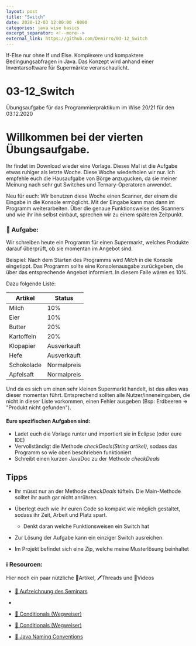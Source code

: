 ```yaml
---
layout: post
title: "Switch"
date: 2020-12-03 12:00:00 -0000
categories: java wise basics
excerpt_separator: <!--more-->
external_link: https://github.com/Demirro/03-12_Switch
---
```

If-Else nur ohne If und Else. Komplexere und kompaktere Bedingungsabfragen in Java. Das Konzept wird anhand einer Inventarsoftware für Supermärkte veranschaulicht.
<!--more-->

# 03-12_Switch
Übungsaufgabe für das Programmierpraktikum im Wise 20/21 für den 03.12.2020

# Willkommen bei der vierten Übungsaufgabe.

Ihr findet im Download wieder eine Vorlage. Dieses Mal ist die Aufgabe etwas ruhiger als letzte Woche. Diese Woche wiederholen wir nur. Ich empfehle euch die Hausaufgabe von Börge anzugucken, da sie meiner Meinung nach sehr gut Switches und Ternary-Operatoren anwendet.

Neu für euch: Wir benutzen diese Woche einen Scanner, der einem die Eingabe in die Konsole ermöglicht. Mit der Eingabe kann man dann im Programm weiterarbeiten. Über die genaue Funktionsweise des Scanners und wie ihr ihn selbst einbaut, sprechen wir zu einem späteren Zeitpunkt.

### 📝 Aufgabe:

Wir schreiben heute ein Programm für einen Supermarkt, welches Produkte darauf überprüft, ob sie momentan im Angebot sind. 

Beispiel:
Nach dem Starten des Programms wird *Milch* in die Konsole eingetippt. Das Programm sollte eine Konsolenausgabe zurückgeben, die über das entsprechende Angebot informiert. In diesem Falle wären es 10%.

Dazu folgende Liste:

| Artikel          | Status      |
|------------------|-------------|
| Milch            | 10%         |
| Eier             | 10%         |
| Butter           | 20%         |
| Kartoffeln       | 20%         |
| Klopapier        | Ausverkauft |
| Hefe             | Ausverkauft |
| Schokolade       | Normalpreis |
| Apfelsaft        | Normalpreis |

Und da es sich um einen sehr kleinen Supermarkt handelt, ist das alles was dieser momentan führt. Entsprechend sollten alle Nutzer/inneneingaben, die nicht in dieser Liste vorkommen, einen Fehler ausgeben (Bsp: Erdbeeren => "Produkt nicht gefunden").


#### Eure spezifischen Aufgaben sind:
- Ladet euch die Vorlage runter und importiert sie in Eclipse (oder eure IDE)
- Vervollständigt die Methode *checkDeals(String artikel)*, sodass das Programm so wie oben beschrieben funktioniert
- Schreibt einen kurzen JavaDoc zu der Methode *checkDeals*

## Tipps
- Ihr müsst nur an der Methode *checkDeals* tüfteln. Die Main-Methode solltet ihr auch gar nicht anrühren.
- Überlegt euch wie ihr euren Code so kompakt wie möglich gestaltet, sodass ihr Zeit, Arbeit und Platz spart.
  - Denkt daran welche Funktionsweisen ein Switch hat
- Zur Lösung der Aufgabe kann ein einziger Switch ausreichen.

- Im Projekt befindet sich eine Zip, welche meine Musterlösung beinhaltet
    
### ℹ️ Resourcen:
Hier noch ein paar nützliche 📃Artikel, 🖊️Threads und 🎥Videos

- [🎥 Aufzeichnung des Seminars](https://www.ilias.uni-koeln.de/ilias/ilias.php?ref_id=3638292&eid=15a16010-764a-4086-8b69-56d9b3025e7f&cmd=streamVideo&cmdClass=xoctplayergui&cmdNode=wn:os:17u:185&baseClass=ilrepositorygui)
- 
- [📃 Conditionals (Wegweiser)](https://dh-cologne.github.io/java-wegweiser/articles/Konditionale.html)
- [📃 Conditionals (Wegweiser)](https://dh-cologne.github.io/java-wegweiser/articles/Konditionale.html)

- [📃 Java Naming Conventions](https://github.com/DH-Cologne/java-wegweiser/blob/master/articles/Naming-Conventions.md)
